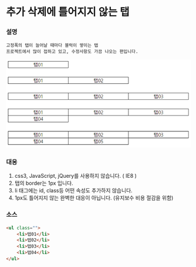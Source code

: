 # 추가 삭제에 틀어지지 않는 탭

### 설명
```
고정폭의 탭이 늘어날 때마다 블럭이 쌓이는 탭  
프로젝트에서 많이 접하고 있고, 수정사항도 가끔 나오는 편입니다.  
```
![추가되는 탭의 모양](images/sample01.png)

### 대응
1. css3, JavaScript, jQuery를 사용하지 않습니다. ( IE8 )  
2. 탭의 border는 1px 입니다.  
3. li 태그에는 id, class등 어떤 속성도 추가하지 않습니다.  
4. 1px도 틀어지지 않는 완벽한 대응이 아닙니다. (유지보수 비용 절감을 위함)

### 소스
```html
<ul class="">
	<li>탭01</li>
	<li>탭02</li>
	<li>탭03</li>
	<li>탭04</li>
</ul>
```
